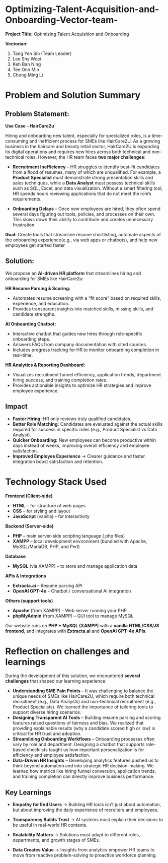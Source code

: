 # Optimizing-Talent-Acquisition-and-Onboarding-Vector-team-
**Project Title:** Optimizing Talent Acquisition and Onboarding

**Vectorian:**
1) Tang Yen Sin (Team Leader)
2) Lee Shy Woei
3) Keh Ban Ning
4) Tee Onn Min
5) Chong Ming Li

# Problem and Solution Summary
## Problem Statement:
**Use Case - HairCare2u**

Hiring and onboarding new talent, especially for specialized roles, is a time-consuming and inefficient process for SMEs like HairCare2U. As a growing business in the haircare and beauty retail sector, HairCare2U is expanding its digital operations and requires new hires across both technical and non-technical roles. However, the HR team faces **two major challenges**:

- **Recruitment Inefficiency** – HR struggles to identify best-fit candidates from a flood of resumes, many of which are unqualified. For example, a **Product Specialist** must demonstrate strong presentation skills and sales techniques, while a **Data Analyst** must possess technical skills such as SQL, Excel, and data visualization. Without a smart filtering tool, HR spends hours reviewing applications that do not meet the role’s requirements.

- **Onboarding Delays** – Once new employees are hired, they often spend several days figuring out tools, policies, and processes on their own. This slows down their ability to contribute and creates unnecessary frustration.

**Goal:** Create tools that streamline resume shortlisting, automate aspects of the onboarding experience(e.g., via web apps or chatbots), and help new employees get started faster

## Solution:

We propose an **AI-driven HR platform** that streamlines hiring and onboarding for SMEs like HairCare2u:

**HR Resume Parsing & Scoring:**
- Automates resume screening with a “fit score” based on required skills, experience, and education.
- Provides transparent insights into matched skills, missing skills, and candidate strengths.

**AI Onboarding Chatbot:**
- Interactive chatbot that guides new hires through role-specific onboarding steps.
- Answers FAQs from company documentation with cited sources.
- Includes progress tracking for HR to monitor onboarding completion in real-time.

**HR Analytics & Reporting Dashboard:**
- Visualizes recruitment funnel efficiency, application trends, department hiring success, and training completion rates.
- Provides actionable insights to optimize HR strategies and improve employee experience.

## Impact
- **Faster Hiring:** HR only reviews truly qualified candidates.
- **Better Role Matching:** Candidates are evaluated against the actual skills required for success in specific roles (e.g., Product Specialist vs Data Analyst).
- **Quicker Onboarding:** New employees can become productive within days instead of weeks, improving overall efficiency and employee satisfaction.
- **Improved Employee Experience** → Clearer guidance and faster integration boost satisfaction and retention.

# Technology Stack Used
**Frontend (Client-side)**
- **HTML** – for structure of web pages
- **CSS** – for styling and layout
- **JavaScript** (vanilla) – for interactivity 

**Backend (Server-side)**
- **PHP** – main server-side scripting language (.php files)
- **XAMPP** – local development environment (bundled with Apache, MySQL/MariaDB, PHP, and Perl)

**Database**
- **MySQL** (via XAMPP) – to store and manage application data

**APIs & Integrations**
- **Extracta.ai** – Resume parsing API
- **OpenAI GPT-4o** – Chatbot / conversational AI integration

**Others (support tools)**
- **Apache** (from XAMPP) – Web server running your PHP
- **phpMyAdmin** (from XAMPP) – GUI tool to manage MySQL

Our website runs on **PHP + MySQL (XAMPP)** with a **vanilla HTML/CSS/JS frontend**, and integrates with **Extracta.ai** and **OpenAI GPT-4o APIs**.

# Reflection on challenges and learnings

During the development of this solution, we encountered **several challenges** that shaped our learning experience:

- **Understanding SME Pain Points** – It was challenging to balance the unique needs of SMEs like HairCare2U, which require both technical recruitment (e.g., Data Analysts) and non-technical recruitment (e.g., Product Specialists). We learned the importance of tailoring tools to support diverse hiring scenarios.
- **Designing Transparent AI Tools** – Building resume parsing and scoring features raised questions of fairness and bias. We realized that providing explainable results (why a candidate scored high or low) is critical for HR trust and adoption.
- **Streamlining Onboarding Workflows** – Onboarding processes often vary by role and department. Designing a chatbot that supports role-based checklists taught us how important personalization is for efficiency and employee satisfaction.
- **Data-Driven HR Insights** – Developing analytics features pushed us to think beyond automation and into strategic HR decision-making. We learned how metrics like hiring funnel conversion, application trends, and training completion can directly improve business performance.

## Key Learnings
- **Empathy for End Users** → Building HR tools isn’t just about automation, but about improving the daily experience of recruiters and employees.

- **Transparency Builds Trust** → AI systems must explain their decisions to be useful in real-world HR contexts.

- **Scalability Matters** → Solutions must adapt to different roles, departments, and growth stages of SMEs.

- **Data Creates Value** → Insights from analytics empower HR teams to move from reactive problem-solving to proactive workforce planning.
